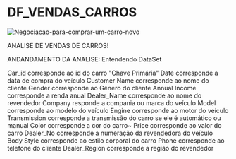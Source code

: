 ﻿# DF_VENDAS_CARROS
![Negociacao-para-comprar-um-carro-novo](https://github.com/user-attachments/assets/66726275-c273-4a54-a2d2-58059762d6ab)

ANALISE DE VENDAS DE CARROS!

ANDANDAMENTO DA ANALISE:
Entendendo DataSet

Car_id corresponde ao id do carro "Chave Primária"
Date corresponde a data de compra do veículo
Customer Name	corresponde ao nome do cliente
Gender corresponde ao Gênero do cliente
Annual Income corresponde a renda anual
Dealer_Name corresponde ao nome do revendedor
Company responde a compania ou marca do veículo
Model corresponde ao modelo do veículo
Engine corresponde ao motor do veículo
Transmission corresponde a transmissão do carro se ele é automático ou manual
Color corresponde a cor do carro~
Price corresponde ao valor do carro
Dealer_No corresponde a numeração da revendedora do veículo
Body Style	 corresponde ao estilo corporal do carro
Phone corresponde ao telefone do cliente
Dealer_Region corresponde a região do revendedor
